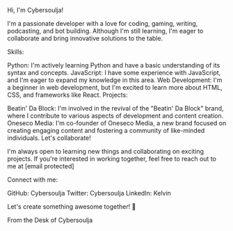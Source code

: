 Hi, I'm Cybersoulja!

I'm a passionate developer with a love for coding, gaming, writing, podcasting, and bot building. Although I'm still learning, I'm eager to collaborate and bring innovative solutions to the table.

Skills:

Python: I'm actively learning Python and have a basic understanding of its syntax and concepts.
JavaScript: I have some experience with JavaScript, and I'm eager to expand my knowledge in this area.
Web Development: I'm a beginner in web development, but I'm excited to learn more about HTML, CSS, and frameworks like React.
Projects:

Beatin' Da Block: I'm involved in the revival of the "Beatin' Da Block" brand, where I contribute to various aspects of development and content creation.
Oneseco Media: I'm co-founder of Oneseco Media, a new brand focused on creating engaging content and fostering a community of like-minded individuals.
Let's collaborate!

I'm always open to learning new things and collaborating on exciting projects. If you're interested in working together, feel free to reach out to me at [email protected]

Connect with me:

GitHub: Cybersoulja
Twitter: Cybersoulja
LinkedIn: Kelvin 


Let's create something awesome together! 🚀







From the Desk of Cybersoulja



